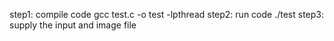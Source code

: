 step1: compile code
	gcc test.c -o test -lpthread
step2: run code
	./test
step3:
	supply the input and image file

